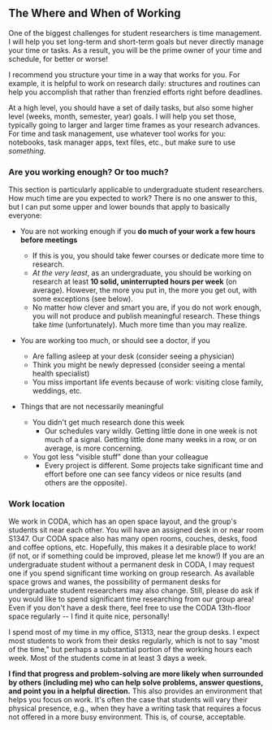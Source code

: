 ## The Where and When of Working

One of the biggest challenges for student researchers is time management.
I will help you set long-term and short-term goals but never directly manage your time or tasks.
As a result, you will be the prime owner of your time and schedule, for better or worse!

I recommend you structure your time in a way that works for you.
For example, it is helpful to work on research daily: structures and routines can help you accomplish that rather than frenzied efforts right before deadlines.

At a high level, you should have a set of daily tasks, but also some higher level (weeks, month, semester, year) goals.
I will help you set those, typically going to larger and larger time frames as your research advances.
For time and task management, use whatever tool works for you: notebooks, task manager apps, text files, etc., but make sure to use _something_.

### Are you working enough? Or too much?

This section is particularly applicable to undergraduate student researchers.
How much time are you expected to work?
There is no one answer to this, but I can put some upper and lower bounds that apply to basically everyone:

* You are not working enough if you __do much of your work a few hours before meetings__
    * If this is you, you should take fewer courses or dedicate more time to research. 
    * _At the very least_, as an undergraduate, you should be working on research at least __10 solid, uninterrupted hours per week__ (on average). However, the more you put in, the more you get out, with some exceptions (see below).
    * No matter how clever and smart you are, if you do not work enough, you will not produce and publish meaningful research.
    These things take _time_ (unfortunately).
    Much more time than you may realize.

* You are working too much, or should see a doctor, if you
    * Are falling asleep at your desk (consider seeing a physician)
    * Think you might be newly depressed (consider seeing a mental health specialist)
    * You miss important life events because of work: visiting close family, weddings, etc.

* Things that are not necessarily meaningful
    * You didn't get much research done this week
        * Our schedules vary wildly. Getting little done in one week is not much of a signal. Getting little done many weeks in a row, or on average, is more concerning.
    * You got less "visible stuff" done than your colleague
        * Every project is different.
        Some projects take significant time and effort before one can see fancy videos or nice results (and others are the opposite).

### Work location

We work in CODA, which has an open space layout, and the group's students sit near each other.
You will have an assigned desk in or near room S1347.
Our CODA space also has many open rooms, couches, desks, food and coffee options, etc.
Hopefully, this makes it a desirable place to work! (if not, or if something could be improved, please let me know!)
If you are an undergraduate student without a permanent desk in CODA, I may request one if you spend significant time working on group research.
As available space grows and wanes, the possibility of permanent desks for undergraduate student researchers may also change.
Still, please do ask if you would like to spend significant time researching from our group area!
Even if you don't have a desk there, feel free to use the CODA 13th-floor space regularly -- I find it quite nice, personally!

I spend most of my time in my office, S1313, near the group desks.
I expect most students to work from their desks regularly, which is not to say "most of the time," but perhaps a substantial portion of the working hours each week.
Most of the students come in at least 3 days a week.

**I find that progress and problem-solving are more likely when surrounded by others (including me) who can help solve problems, answer questions, and point you in a helpful direction.**
This also provides an environment that helps you focus on work.
It's often the case that students will vary their physical presence, e.g., when they have a writing task that requires a focus not offered in a more busy environment.
This is, of course, acceptable.
